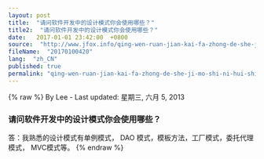 ```yaml
---
layout: post
title:  "请问软件开发中的设计模式你会使用哪些？"
title2:  "请问软件开发中的设计模式你会使用哪些？"
date:   2017-01-01 23:42:00  +0800
source:  "http://www.jfox.info/qing-wen-ruan-jian-kai-fa-zhong-de-she-ji-mo-shi-ni-hui-shi-yong-na-xie.html"
fileName:  "20170100420"
lang:  "zh_CN"
published: true
permalink: "qing-wen-ruan-jian-kai-fa-zhong-de-she-ji-mo-shi-ni-hui-shi-yong-na-xie.html"
---
```

{% raw %}
By Lee - Last updated: 星期三, 六月 5, 2013

### 请问软件开发中的设计模式你会使用哪些？

答：我熟悉的设计模式有单例模式， DAO 模式，模板方法，工厂模式，委托代理模式， MVC模式等。
{% endraw %}
